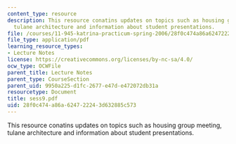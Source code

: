 ```yaml
---
content_type: resource
description: This resource conatins updates on topics such as housing group meeting,
  tulane architecture and information about student presentations.
file: /courses/11-945-katrina-practicum-spring-2006/28f0c474a86a624722243d632885c573_sess9.pdf
file_type: application/pdf
learning_resource_types:
- Lecture Notes
license: https://creativecommons.org/licenses/by-nc-sa/4.0/
ocw_type: OCWFile
parent_title: Lecture Notes
parent_type: CourseSection
parent_uid: 9950a225-d1fc-2677-e47d-e472072db31a
resourcetype: Document
title: sess9.pdf
uid: 28f0c474-a86a-6247-2224-3d632885c573
---
```

This resource conatins updates on topics such as housing group meeting, tulane architecture and information about student presentations.